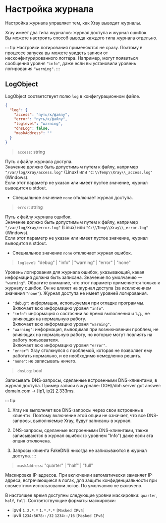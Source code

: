 # Настройка журнала

Настройка журнала управляет тем, как Xray выводит журналы.

Xray имеет два типа журналов: журнал доступа и журнал ошибок.  
Вы можете настроить способ вывода каждого типа журнала отдельно.

::: tip
Настройки логирования применяются не сразу. Поэтому в процессе запуска вы можете увидеть записи от несконфигурированного логгера. Например, могут появиться сообщения уровня `"info"`, даже если вы установили уровень логирования `"warning"`.
:::

## LogObject

LogObject соответствует полю `log` в конфигурационном файле.

```json
{
  "log": {
    "access": "путь/к/файлу",
    "error": "путь/к/файлу",
    "loglevel": "warning",
    "dnsLog": false,
    "maskAddress": ""
  }
}
```

> `access`: string

Путь к файлу журнала доступа.  
Значение должно быть допустимым путем к файлу, например `"/var/log/Xray/access.log"` (Linux) или `"C:\\Temp\\Xray\\_access.log"` (Windows).  
Если этот параметр не указан или имеет пустое значение, журнал выводится в stdout.

- Специальное значение `none` отключает журнал доступа.

> `error`: string

Путь к файлу журнала ошибок.  
Значение должно быть допустимым путем к файлу, например `"/var/log/Xray/error.log"` (Linux) или `"C:\\Temp\\Xray\\_error.log"` (Windows).  
Если этот параметр не указан или имеет пустое значение, журнал выводится в stdout.

- Специальное значение `none` отключает журнал ошибок.

> `loglevel`: "debug" | "info" | "warning" | "error" | "none"

Уровень логирования для журнала ошибок, указывающий, какая информация должна быть записана. Значение по умолчанию — `"warning"`.
Обратите внимание, что этот параметр применяется только к журналу ошибок. Он не влияет на журнал доступа (за исключением значения `"none"`). Журнал доступа не имеет уровней логирования.

- `"debug"`: информация, используемая при отладке программы.  
   Включает всю информацию уровня `"info"`.
- `"info"`: информация о состоянии во время выполнения и т.д., не влияющая на нормальную работу.  
   Включает всю информацию уровня `"warning"`.
- `"warning"`: информация, выводимая при возникновении проблем, не влияющих на нормальную работу, но которые могут повлиять на работу пользователя.  
   Включает всю информацию уровня `"error"`.
- `"error"`: Xray столкнулся с проблемой, которая не позволяет ему работать нормально, и ее необходимо немедленно решить.
- `"none"`: не записывать ничего.

> `dnsLog`: bool

Записывать DNS-запросы, сделанные встроенными DNS-клиентами, в журнал доступа. Пример записи в журнале: DOH//doh.server got answer: domain.com -> [ip1, ip2] 2.333ms.

::: tip

1. Xray не выполняет все DNS-запросы через свои встроенные клиенты. Поэтому включение этой опции не означает, что все DNS-запросы, выполняемые Xray, будут записаны в журнал.

2. DNS-запросы, сделанные встроенными DNS-клиентами, также записываются в журнал ошибок (с уровнем "Info") даже если эта опция отключена.

3. Запросы клиента FakeDNS никогда не записываются в журнал доступа.
   :::

> `maskAddress`: "quarter" | "half" | "full"

Маскировка IP-адресов. При включении автоматически заменяет IP-адреса, встречающиеся в логах, для защиты конфиденциальности при совместном использовании логов. По умолчанию не включено.

В настоящее время доступны следующие уровни маскировки: `quarter`, `half`, `full`. Соответствующие форматы маскировки:

- ipv4 `1.2.*.*` `1.*.*.*` `[Masked IPv4]`
- ipv6 `1234:5678::/32` `1234::/16` `[Masked IPv6]`
